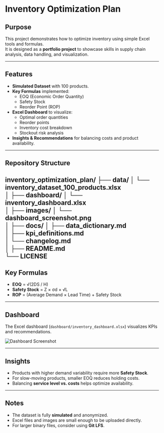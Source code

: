 # Inventory Optimization Plan

## Purpose
This project demonstrates how to optimize inventory using simple Excel tools and formulas.  
It is designed as a **portfolio project** to showcase skills in supply chain analysis, data handling, and visualization.

---

## Features
- **Simulated Dataset** with 100 products.  
- **Key Formulas** implemented:
  - EOQ (Economic Order Quantity)
  - Safety Stock
  - Reorder Point (ROP)  
- **Excel Dashboard** to visualize:
  - Optimal order quantities
  - Reorder points
  - Inventory cost breakdown
  - Stockout risk analysis  
- **Insights & Recommendations** for balancing costs and product availability.

---

## Repository Structure
inventory_optimization_plan/
├── data/
│   └── inventory_dataset_100_products.xlsx   
│
├── dashboard/
│   └── inventory_dashboard.xlsx              
│
├── images/
│   └── dashboard_screenshot.png              
│
├── docs/
│   ├── data_dictionary.md                    
│   ├── kpi_definitions.md                    
│   └── changelog.md                         
│
├── README.md                                 
└── LICENSE                                   
---

## Key Formulas
- **EOQ** = √(2DS / H)  
- **Safety Stock** = Z × σd × √L  
- **ROP** = (Average Demand × Lead Time) + Safety Stock  

---

## Dashboard
The Excel dashboard (`dashboard/inventory_dashboard.xlsx`) visualizes KPIs and recommendations.  

![Dashboard Screenshot](images/dashboard_screenshot.png)

---

## Insights
- Products with higher demand variability require more **Safety Stock**.  
- For slow-moving products, smaller EOQ reduces holding costs.  
- Balancing **service level vs. costs** helps optimize availability.  

---

## Notes
- The dataset is fully **simulated** and anonymized.  
- Excel files and images are small enough to be uploaded directly.  
- For larger binary files, consider using **Git LFS**.  
